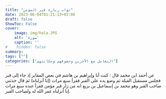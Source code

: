 ```yaml
---
title: "ثواب زيارة قبر المؤمن" 
date: 2023-06-04T01:21:13+03:00
draft: false
ShowToc: False
cover:
    image: img/hala.JPG
    alt: 'صورة'
    caption: ''
#    hidden: false
summary: 
tags: [""]
categories: ["التعامل مع الآخرين وحقوقهم ومكانتهم"]
---
```

عن أحمد
ابن محمد قال : كنت أنا وإبراهيم بن هاشم في بعض المقابر إذ جاء إلى
قبر فجلس مستقبل القبلة ثم وضع يده على القبر فقرأ سبع مرات (إنا
أنزلناه) ثم قال حدثني صاحب القبر وهو محمد بن إسماعيل بن بزيع انه
من زار قبر مؤمن فقرأ عنده سبع مرات إنا أنزلناه غفر الله له
ولصاحب القبر.


